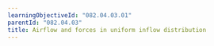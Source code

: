 ```yaml
---
learningObjectiveId: "082.04.03.01"
parentId: "082.04.03"
title: Airflow and forces in uniform inflow distribution
---
```

